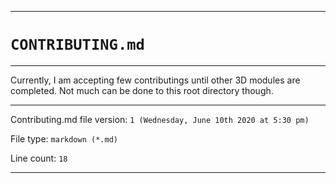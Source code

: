 ***

# `CONTRIBUTING.md`

***

Currently, I am accepting few contributings until other 3D modules are completed. Not much can be done to this root directory though.

***

Contributing.md file version: `1 (Wednesday, June 10th 2020 at 5:30 pm)`

File type: `markdown (*.md)`

Line count: `18`

***

